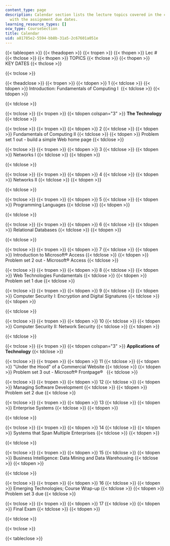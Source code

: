 ```yaml
---
content_type: page
description: Calendar section lists the lecture topics covered in the course along
  with the assignment due dates.
learning_resource_types: []
ocw_type: CourseSection
title: Calendar
uid: a81785e2-5594-bb8b-31a5-2c67601a051e
---
```


{{< tableopen >}}
{{< theadopen >}}
{{< tropen >}}
{{< thopen >}}
Lec #
{{< thclose >}}
{{< thopen >}}
TOPICS
{{< thclose >}}
{{< thopen >}}
KEY DATES
{{< thclose >}}

{{< trclose >}}

{{< theadclose >}}
{{< tropen >}}
{{< tdopen >}}
1
{{< tdclose >}}
{{< tdopen >}}
Introduction: Fundamentals of Computing I 
{{< tdclose >}}
{{< tdopen >}}

{{< tdclose >}}

{{< trclose >}}
{{< tropen >}}
{{< tdopen colspan="3" >}}
**The Technology**
{{< tdclose >}}

{{< trclose >}}
{{< tropen >}}
{{< tdopen >}}
2
{{< tdclose >}}
{{< tdopen >}}
Fundamentals of Computing II
{{< tdclose >}}
{{< tdopen >}}
Problem set 1 out - build a simple Web home page
{{< tdclose >}}

{{< trclose >}}
{{< tropen >}}
{{< tdopen >}}
3
{{< tdclose >}}
{{< tdopen >}}
Networks I
{{< tdclose >}}
{{< tdopen >}}

{{< tdclose >}}

{{< trclose >}}
{{< tropen >}}
{{< tdopen >}}
4
{{< tdclose >}}
{{< tdopen >}}
Networks II
{{< tdclose >}}
{{< tdopen >}}

{{< tdclose >}}

{{< trclose >}}
{{< tropen >}}
{{< tdopen >}}
5
{{< tdclose >}}
{{< tdopen >}}
Programming Languages
{{< tdclose >}}
{{< tdopen >}}

{{< tdclose >}}

{{< trclose >}}
{{< tropen >}}
{{< tdopen >}}
6
{{< tdclose >}}
{{< tdopen >}}
Relational Databases
{{< tdclose >}}
{{< tdopen >}}

{{< tdclose >}}

{{< trclose >}}
{{< tropen >}}
{{< tdopen >}}
7
{{< tdclose >}}
{{< tdopen >}}
Introduction to Microsoft® Access
{{< tdclose >}}
{{< tdopen >}}
Problem set 2 out - Microsoft® Access
{{< tdclose >}}

{{< trclose >}}
{{< tropen >}}
{{< tdopen >}}
8
{{< tdclose >}}
{{< tdopen >}}
Web Technologies Fundamentals
{{< tdclose >}}
{{< tdopen >}}
Problem set 1 due
{{< tdclose >}}

{{< trclose >}}
{{< tropen >}}
{{< tdopen >}}
9
{{< tdclose >}}
{{< tdopen >}}
Computer Security I: Encryption and Digital Signatures
{{< tdclose >}}
{{< tdopen >}}

{{< tdclose >}}

{{< trclose >}}
{{< tropen >}}
{{< tdopen >}}
10
{{< tdclose >}}
{{< tdopen >}}
Computer Security II: Network Security
{{< tdclose >}}
{{< tdopen >}}

{{< tdclose >}}

{{< trclose >}}
{{< tropen >}}
{{< tdopen colspan="3" >}}
**Applications of Technology**
{{< tdclose >}}

{{< trclose >}}
{{< tropen >}}
{{< tdopen >}}
11
{{< tdclose >}}
{{< tdopen >}}
"Under the Hood" of a Commercial Website
{{< tdclose >}}
{{< tdopen >}}
Problem set 3 out - Microsoft® Frontpage®  
{{< tdclose >}}

{{< trclose >}}
{{< tropen >}}
{{< tdopen >}}
12
{{< tdclose >}}
{{< tdopen >}}
Managing Software Development
{{< tdclose >}}
{{< tdopen >}}
Problem set 2 due
{{< tdclose >}}

{{< trclose >}}
{{< tropen >}}
{{< tdopen >}}
13
{{< tdclose >}}
{{< tdopen >}}
Enterprise Systems
{{< tdclose >}}
{{< tdopen >}}

{{< tdclose >}}

{{< trclose >}}
{{< tropen >}}
{{< tdopen >}}
14
{{< tdclose >}}
{{< tdopen >}}
Systems that Span Multiple Enterprises
{{< tdclose >}}
{{< tdopen >}}

{{< tdclose >}}

{{< trclose >}}
{{< tropen >}}
{{< tdopen >}}
15
{{< tdclose >}}
{{< tdopen >}}
Business Intelligence: Data Mining and Data Warehousing
{{< tdclose >}}
{{< tdopen >}}

{{< tdclose >}}

{{< trclose >}}
{{< tropen >}}
{{< tdopen >}}
16
{{< tdclose >}}
{{< tdopen >}}
Emerging Technologies; Course Wrap-up
{{< tdclose >}}
{{< tdopen >}}
Problem set 3 due
{{< tdclose >}}

{{< trclose >}}
{{< tropen >}}
{{< tdopen >}}
17
{{< tdclose >}}
{{< tdopen >}}
Final Exam
{{< tdclose >}}
{{< tdopen >}}

{{< tdclose >}}

{{< trclose >}}

{{< tableclose >}}